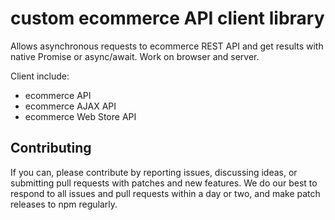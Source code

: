 # custom ecommerce API client library

Allows asynchronous requests to ecommerce REST API and get results with native Promise or async/await. Work on browser and server.

Client include:
- ecommerce API
- ecommerce AJAX API
- ecommerce Web Store API


## Contributing

If you can, please contribute by reporting issues, discussing ideas, or submitting pull requests with patches and new features. We do our best to respond to all issues and pull requests within a day or two, and make patch releases to npm regularly.
